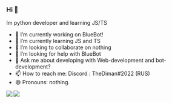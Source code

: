 ### Hi 👋

Im python developer and learning JS/TS



- 🔭 I’m currently working on BlueBot!
- 🌱 I’m currently learning JS and TS
- 👯 I’m looking to collaborate on nothing
- 🤔 I’m looking for help with BlueBot
- 💬 Ask me about developing with Web-development and bot-development?
- 📫 How to reach me: Discord : TheDiman#2022 (RUS)
- 😄 Pronouns: nothing.


<a href="https://github.com/SuperErnD">
  <img align="left" src="https://github-readme-stats.vercel.app/api?username=SuperErnD" />
</a>
<a href="https://github.com/SuperErnD">
  <img align="left" src="https://github-readme-stats.vercel.app/api/top-langs/?username=SuperErnD" />
</a>
